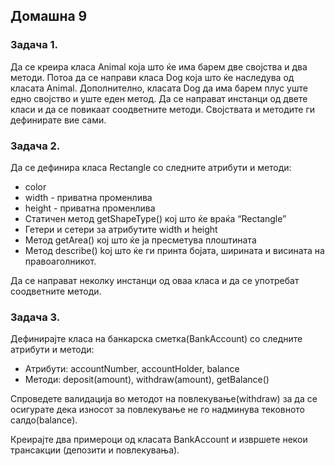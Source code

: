 ## Домашна 9

### Задача 1.

Да се креира класа Animal која што ќе има барем две својства и два методи. Потоа да се направи класа Dog која што ќе наследува од класата Animal. Дополнително, класата Dog да има барем плус уште едно својство и уште еден метод. Да се направат инстанци од двете класи и да се повикаат соодветните методи. Својствата и методите ги дефинирате вие сами.

### Задача 2.

Да се дефинира класа Rectangle со следните атрибути и методи:

-   color
-   width - приватна променлива
-   height - приватна променлива
-   Статичен метод getShapeType() кој што ќе враќа “Rectangle”
-   Гетери и сетери за атрибутите width и height
-   Метод getArea() кој што ќе ја пресметува плоштината
-   Метод describe() koj што ќе ги принта бојата, ширината и висината на правоаголникот.

Да се направат неколку инстанци од оваа класа и да се употребат соодветните методи.

### Задача 3.

Дефинирајте класа на банкарска сметка(BankAccount) со следните атрибути и методи:

-   Атрибути: accountNumber, accountHolder, balance
-   Методи: deposit(amount), withdraw(amount), getBalance()

Спроведете валидација во методот на повлекување(withdraw) за да се осигурате дека износот за повлекување не го надминува тековното салдо(balance).

Креирајте два примероци од класата BankAccount и извршете некои трансакции (депозити и повлекувања).
